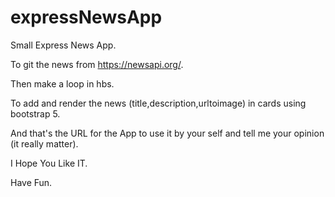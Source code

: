 # expressNewsApp

Small Express News App.

To git the news from https://newsapi.org/.

Then make a loop in hbs.

To add and render the news (title,description,urltoimage) in cards using bootstrap 5.

And that's the URL for the App to use it by your self and tell me your opinion (it really matter).

I Hope You Like IT.

Have Fun.
